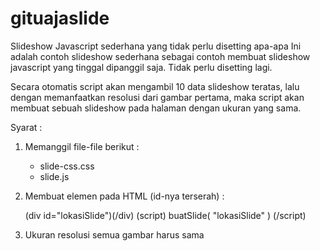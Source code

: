 # gituajaslide
Slideshow Javascript sederhana yang tidak perlu disetting apa-apa
Ini adalah contoh slideshow sederhana sebagai 
contoh membuat slideshow javascript yang tinggal
dipanggil saja. Tidak perlu disetting lagi.

Secara otomatis script akan mengambil 10 data slideshow teratas, 
lalu dengan memanfaatkan resolusi dari gambar pertama, 
maka script akan membuat sebuah slideshow pada halaman dengan ukuran yang sama.

Syarat :

1. Memanggil file-file berikut :

   - slide-css.css
   - slide.js
	 
2. Membuat elemen pada HTML 
   (id-nya terserah) :
	 
   (div id="lokasiSlide")(/div)
   (script) buatSlide( "lokasiSlide" ) (/script)
	 
4. Ukuran resolusi semua gambar harus sama
